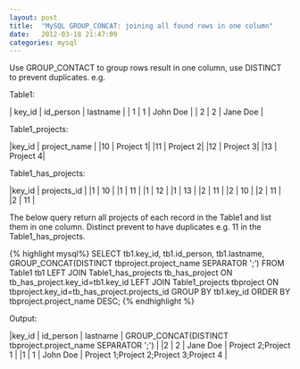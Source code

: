 ```yaml
---
layout: post
title:  "MySQL GROUP_CONCAT: joining all found rows in one column"
date:   2012-03-18 21:47:09
categories: mysql
---
```


Use GROUP_CONTACT to group rows result in one column, use DISTINCT to prevent duplicates. e.g.

Table1:

| key_id |  id_person |  lastname |
| 1 |  1 |  John Doe |
| 2 |  2 |  Jane Doe |

Table1_projects:

|key_id | project_name |
|10 | Project 1|
|11 | Project 2|
|12 | Project 3|
|13 | Project 4|

Table1_has_projects:

|key_id | projects_id |
|1 |  10 |
|1 |  11 |
|1 |  12 |
|1 |  13 |
|2 |  11 |
|2 |  10 |
|2 |  11 |
|2 |  11 |

The below query return all projects of each record in the Table1 and list them in one column. Distinct prevent to have duplicates e.g. 11 in the Table1_has_projects.

{% highlight mysql%}
SELECT tb1.key_id, tb1.id_person, tb1.lastname, 
GROUP_CONCAT(DISTINCT tbproject.project_name SEPARATOR ';')
FROM Table1 tb1 
LEFT JOIN Table1_has_projects tb_has_project ON tb_has_project.key_id=tb1.key_id 
LEFT JOIN Table1_projects tbproject ON tbproject.key_id=tb_has_project.projects_id 
GROUP BY tb1.key_id ORDER BY tbproject.project_name DESC;
{% endhighlight %}

Output:

|key_id | id_person |  lastname |   GROUP_CONCAT(DISTINCT tbproject.project_name SEPARATOR ';') |
|2 |  2 |  Jane Doe |   Project 2;Project 1 |
|1 |  1 |  John Doe |   Project 1;Project 2;Project 3;Project 4 |
